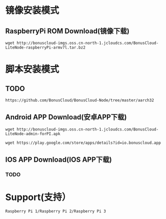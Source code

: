 # 镜像安装模式
## RaspberryPi ROM Download(镜像下载)
```
wget http://bonuscloud-imgs.oss.cn-north-1.jcloudcs.com/BonusCloud-LiteNode-raspberryPi-armv7l.tar.bz2
```
# 脚本安装模式
## TODO
```
https://github.com/BonusCloud/BonusCloud-Node/tree/master/aarch32
```
## Android APP Download(安卓APP下载)
```
wget http://bonuscloud-imgs.oss.cn-north-1.jcloudcs.com/BonusCloud-LiteNode-admin-forPI.apk
```
```
wget https://play.google.com/store/apps/details?id=io.bonuscloud.app
```
## IOS APP Download(IOS APP下载)
### TODO
# Support(支持）
```
Raspberry Pi 1/Raspberry Pi 2/Raspberry Pi 3
```
